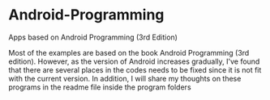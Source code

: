 # Android-Programming
Apps based on Android Programming (3rd Edition)

Most of the examples are based on the book Android Programming (3rd edition). However, as the version of Android increases gradually, I've found that there are several places in the codes needs to be fixed since it is not fit with the current version. In addition, I will share my thoughts on these programs in the readme file inside the program folders


